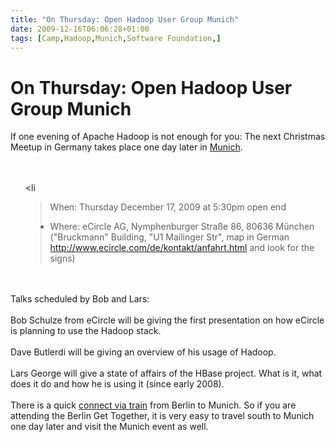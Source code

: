 ```yaml
---
title: "On Thursday: Open Hadoop User Group Munich"
date: 2009-12-16T06:06:28+01:00
tags: [Camp,Hadoop,Munich,Software Foundation,]
---
```


# On Thursday: Open Hadoop User Group Munich


If one evening of Apache Hadoop is not enough for you: The next Christmas Meetup in Germany takes place one day later 
in <a 
href="http://upcoming.yahoo.com/event/4897497/BY/Mnchen/First-Munich-OpenHUG/eCircle-AG/">Munich</a>.<br><br><ul><br><li
>When: Thursday December 17, 2009 at 5:30pm open end<br><li>Where: eCircle AG, Nymphenburger Straße 86, 80636 München 
("Bruckmann" Building, "U1 Mailinger Str", map in German http://www.ecircle.com/de/kontakt/anfahrt.html and look for 
the signs)<br></ul><br><br>Talks scheduled by Bob and Lars:<br><br>Bob Schulze from eCircle will be giving the first 
presentation on how eCircle is planning to use the Hadoop stack.<br><br>Dave Butlerdi will be giving an overview of his 
usage of Hadoop.<br><br>Lars George will give a state of affairs of the HBase project. What is it, what does it do and 
how he is using it (since early 2008).<br><br>There is a quick <a 
href="http://reiseauskunft.bahn.de/bin/query.exe/dn?revia=yes&existOptimizePrice=1&et_cid=979&et_lid=493272&et_sub=Sucha
nfrage&trip-type=single&S=berlin&REQ0JourneyStopsSID=&Z=m%FCnchen&REQ0JourneyStopsZID=&date=Do%2C+17.12.09&time=16%3A30&
timesel=arrive&returnTimesel=depart&optimize=0&travelProfile=-1&adult-number=1&children-number=0&infant-number=0&tariffT
ravellerType.1=E&tariffTravellerReductionClass.1=0&tariffTravellerAge.1=&qf-trav-bday-1=&tariffClass=2&start=1&qf.bahn.b
utton.suchen=">connect via train</a> from Berlin to Munich. So if you are attending the Berlin Get Together, it is very 
easy to travel south to Munich one day later and visit the Munich event as well.
